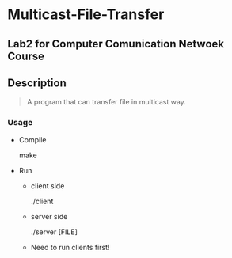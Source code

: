 # Multicast-File-Transfer
## Lab2 for Computer Comunication Netwoek Course

## Description

> A program that can transfer file in multicast way.

### Usage

* Compile

    make

* Run
  * client side
  
      ./client
      
  * server side
  
      ./server [FILE]
  
  * Need to run clients first!
